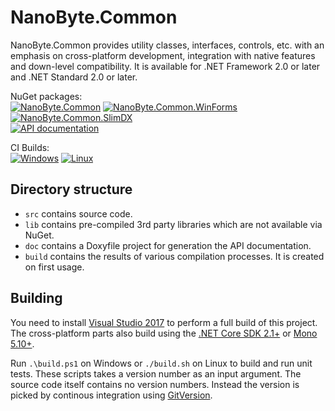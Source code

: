 NanoByte.Common
===============

NanoByte.Common provides utility classes, interfaces, controls, etc. with an emphasis on cross-platform development, integration with native features and down-level compatibility. It is available for .NET Framework 2.0 or later and .NET Standard 2.0 or later.

NuGet packages:  
[![NanoByte.Common](https://img.shields.io/nuget/v/NanoByte.Common.svg?label=NanoByte.Common)](https://www.nuget.org/packages/NanoByte.Common/)
[![NanoByte.Common.WinForms](https://img.shields.io/nuget/v/NanoByte.Common.svg?label=NanoByte.Common.WinForms)](https://www.nuget.org/packages/NanoByte.Common.WinForms/)
[![NanoByte.Common.SlimDX](https://img.shields.io/nuget/v/NanoByte.Common.svg?label=NanoByte.Common.SlimDX)](https://www.nuget.org/packages/NanoByte.Common.SlimDX/)  
[![API documentation](https://img.shields.io/badge/api-docs-orange.svg)](http://nano-byte.de/common/api/)

CI Builds:  
[![Windows](https://img.shields.io/appveyor/ci/nano-byte/common.svg?label=Windows)](https://ci.appveyor.com/project/nano-byte/common)
[![Linux](https://img.shields.io/travis/nano-byte/common.svg?label=Linux)](https://travis-ci.org/nano-byte/common)

Directory structure
-------------------
- `src` contains source code.
- `lib` contains pre-compiled 3rd party libraries which are not available via NuGet.
- `doc` contains a Doxyfile project for generation the API documentation.
- `build` contains the results of various compilation processes. It is created on first usage.

Building
--------
You need to install [Visual Studio 2017](https://www.visualstudio.com/downloads/) to perform a full build of this project.  
The cross-platform parts also build using the [.NET Core SDK 2.1+](https://www.microsoft.com/net/download) or [Mono 5.10+](https://www.mono-project.com/download/stable/).

Run `.\build.ps1` on Windows or `./build.sh` on Linux to build and run unit tests. These scripts takes a version number as an input argument. The source code itself contains no version numbers. Instead the version is picked by continous integration using [GitVersion](http://gitversion.readthedocs.io/).
